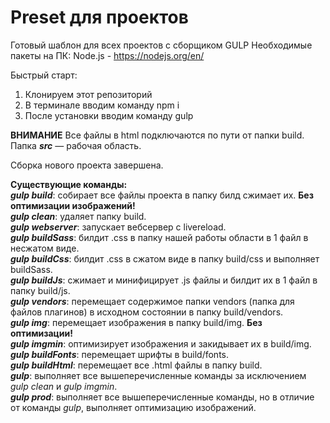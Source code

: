 # Preset для проектов
Готовый шаблон для всех проектов с сборщиком GULP
Необходимые пакеты на ПК: Node.js - https://nodejs.org/en/

Быстрый старт: <br>

1. Клонируем этот репозиторий
2. В терминале вводим команду npm i
3. После установки вводим команду gulp<br>

**ВНИМАНИЕ** 
Все файлы в html подключаются по пути от папки build.
Папка ***src*** — рабочая область.

Сборка нового проекта завершена.

**Существующие команды:**<br>
***gulp build***: собирает все файлы проекта в папку билд сжимает их. **Без оптимизации изображений!** <br>
***gulp clean***: удаляет папку build. <br>
***gulp webserver***: запускает вебсервер с livereload. <br>
***gulp buildSass***: билдит .css в папку нашей работы области в 1 файл в несжатом виде. <br>
***gulp buildCss***: билдит .css в сжатом виде в папку build/css и выполняет buildSass. <br>
***gulp buildJs***: сжимает и минифицирует .js файлы и билдит их в 1 файл в папку build/js. <br>
***gulp vendors***: перемещает содержимое папки vendors (папка для файлов плагинов) в исходном состоянии в папку build/vendors. <br>
***gulp img***: перемещает изображения в папку build/img. **Без оптимизации!**<br>
***gulp imgmin***: оптимизирует изображения и закидывает их в build/img. <br>
***gulp buildFonts***: перемещает шрифты в build/fonts. <br>
***gulp buildHtml***: перемещает все .html файлы в папку build. <br>
***gulp***: выполняет все вышеперечисленные команды за исключением *gulp clean* и *gulp imgmin*.<br>
***gulp prod***: выполняет все вышеперечисленные команды, но в отличие от команды *gulp*, выполняет оптимизацию изображений.<br>
